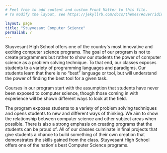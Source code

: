 ```yaml
---
# Feel free to add content and custom Front Matter to this file.
# To modify the layout, see https://jekyllrb.com/docs/themes/#overriding-theme-defaults

layout: page
title: "Stuyvesant Computer Science"
permalink: /
---
```


Stuyvesant High School offers one of the country's most innovative and exciting computer science programs. The goal of our program is not to create programmers but rather to show our students the power of computer science as a problem solving technique. To that end, our classes exposes students to a variety of programming languages and paradigms. Our students learn that there is no “best” language or tool, but will understand the power of finding the best tool for a given task.

Courses in our program start with the assumption that students have never been exposed to computer science, though those coming in with experience will be shown different ways to look at the field.

The program exposes students to a variety of problem solving techniques and opens students to new and different ways of thinking. We aim to show the relationship between computer science and other subject areas when possible. There is also a strong emphasis on creating programs that the students can be proud of. All of our classes culminate in final projects that give students a chance to build something of their own creation that demonstrates the skills gained from the class.
Stuyvesant High School offers one of the nation's best Computer Science programs.
